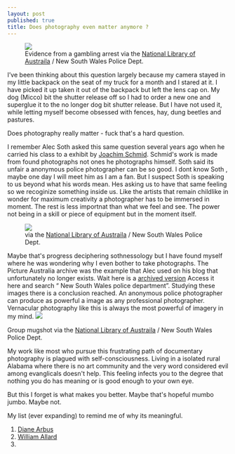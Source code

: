 ```yaml
---
layout: post
published: true
title: Does photography even matter anymore ?
---
```

<figure>
<img src="https://jonbcarroll.s3.us-east-2.amazonaws.com/20190922_10_168.jpg">
  <figcaption> Evidence from a gambling arrest via the <a href="http://www.nla.gov.au/what-we-collect/pictures">National Library of Austraila</a> / New South Wales Police Dept. </figcaption>
  </figure>


I’ve been thinking about this question largely because my camera stayed in my little backpack on the seat of my truck for a month and I stared at it. I have picked it up taken it out of the backpack but left the lens cap on. My dog (Micco) bit the shutter release off so I had to order a new one and superglue it to the no longer dog bit shutter release. But I have not used it, while letting myself become obsessed with fences, hay, dung beetles and pastures.

Does photography really matter - fuck that's a hard question.

I remember Alec Soth asked this same question several years ago when he carried his class to a exhibit by [Joachim Schmid](http://www.lumpenfotografie.de). Schmid's work is made from found photographs not ones he photographs himself. Soth said its unfair a anonymous police photographer can be so good. 
I dont know Soth , maybe one day I will meet him as I am a fan. But I suspect Soth is speaking to us beyond what his words mean. Hes asking us to have that same feeling so we recoginize something inside us. Like the artists that remain childlike in wonder for maximum creativity a photographer has to be immersed in moment. The rest is less importnat than what we feel and see. The power not being in a skill or piece of equipment but in the moment itself.
<figure>
<img src="https://jonbcarroll.s3.us-east-2.amazonaws.com/2019092205_002tpktg.jpg">
  <figcaption> via the <a href="http://www.nla.gov.au/what-we-collect/pictures">National Library of Austraila</a> / New South Wales Police Dept. </figcaption>
  </figure>


Maybe that's progress deciphering sothnessology but I have found myself where he was wondering why I even bother to take photographs.
The Picture Australia archive was the example that Alec used on his blog that unfortunately no longer exists. Wait here is a [archived version](https://alecsothblog.wordpress.com/2007/08/28/why-bother/)
Access it here and search “ New South Wales police department”.
Studying these images there is a conclusion reached. An anonymous police photographer can produce as powerful a image as any professional photographer.
Vernacular photography like this is always the most powerful of imagery in my mind.
<img src="https://jonbcarroll.s3.us-east-2.amazonaws.com/20190922_09_002trh97.jpg">
  <figcaption> Group mugshot via the <a href="http://www.nla.gov.au/what-we-collect/pictures">National Library of Austraila</a> / New South Wales Police Dept. </figcaption>
  </figure>


My work like most who pursue this frustrating path of documentary photography is plagued with self-consciousness. Living in a isolated rural Alabama where there is no art community and the very word considered evil among evanglicals doesn't help.
This feeling infects you to the degree that nothing you do has meaning or is good enough to your own eye.

But this I forget is what makes you better. 
Maybe that's hopeful mumbo jumbo. Maybe not.

My list (ever expanding) to remind me of why its meaningful.
1.  [Diane Arbus](www.artnet.com/artists/diane-arbus/)
2. [William Allard](https://www.williamalbertallard.com/blog/)
3.
